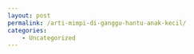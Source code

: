 ```yaml
---
layout: post
permalink: /arti-mimpi-di-ganggu-hantu-anak-kecil/
categories:
    - Uncategorized
---
```


